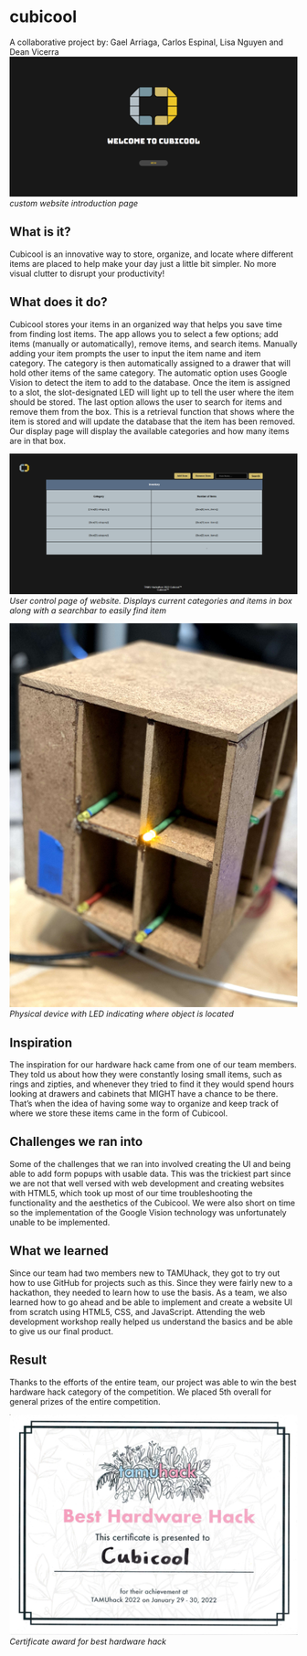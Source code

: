 # cubicool
A collaborative project by: Gael Arriaga, Carlos Espinal, Lisa Nguyen and Dean Vicerra
![Home_page](image/cubicool-home.png)
*custom website introduction page*
## What is it?
Cubicool is an innovative way to store, organize, and locate where different items are placed to help make your day just a little bit simpler. No more visual clutter to disrupt your productivity!

## What does it do?
Cubicool stores your items in an organized way that helps you save time from finding lost items. The app allows you to select a few options; add items (manually or automatically), remove items, and search items. Manually adding your item prompts the user to input the item name and item category. The category is then automatically assigned to a drawer that will hold other items of the same category. The automatic option uses Google Vision to detect the item to add to the database. Once the item is assigned to a slot, the slot-designated LED will light up to tell the user where the item should be stored. The last option allows the user to search for items and remove them from the box. This is a retrieval function that shows where the item is stored and will update the database that the item has been removed. Our display page will display the available categories and how many items are in that box.

![ontrol_page](image/control-page.png)
*User control page of website. Displays current categories and items in box along with a searchbar to easily find item*

![ontrol_page](image/box.jpg)
*Physical device with LED indicating where object is located*

## Inspiration
The inspiration for our hardware hack came from one of our team members. They told us about how they were constantly losing small items, such as rings and zipties, and whenever they tried to find it they would spend hours looking at drawers and cabinets that MIGHT have a chance to be there. That’s when the idea of having some way to organize and keep track of where we store these items came in the form of Cubicool.

## Challenges we ran into 
Some of the challenges that we ran into involved creating the UI and being able to add form popups with usable data. This was the trickiest part since we are not that well versed with web development and creating websites with HTML5, which took up most of our time troubleshooting the functionality and the aesthetics of the Cubicool. We were also short on time so the implementation of the Google Vision technology was unfortunately unable to be implemented. 

## What we learned

Since our team had two members new to TAMUhack, they got to try out how to use GitHub for projects such as this. Since they were fairly new to a hackathon, they needed to learn how to use the basis. As a team, we also learned how to go ahead and be able to implement and create a website UI from scratch using HTML5, CSS, and JavaScript. Attending the web development workshop really helped us understand the basics and be able to give us our final product.

## Result
Thanks to the efforts of the entire team, our project was able to win the best hardware hack category of the competition. We placed 5th overall for general prizes of the entire competition. 

![ontrol_page](image/certificate.png)
*Certificate award for best hardware hack*
